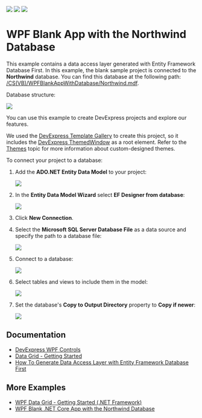 <!-- default badges list -->
![](https://img.shields.io/endpoint?url=https://codecentral.devexpress.com/api/v1/VersionRange/268750284/20.1.3%2B)
[![](https://img.shields.io/badge/Open_in_DevExpress_Support_Center-FF7200?style=flat-square&logo=DevExpress&logoColor=white)](https://supportcenter.devexpress.com/ticket/details/T895516)
[![](https://img.shields.io/badge/📖_How_to_use_DevExpress_Examples-e9f6fc?style=flat-square)](https://docs.devexpress.com/GeneralInformation/403183)
<!-- default badges end -->
# WPF Blank App with the Northwind Database

This example contains a data access layer generated with Entity Framework Database First. In this example, the blank sample project is connected to the **Northwind** database. You can find this database at the following path: [/CS(VB)/WPFBlankAppWithDatabase/Northwind.mdf](./CS/WPFBlankAppWithDatabase/Northwind.mdf).

Database structure:

![](/Images/DatabaseStructure.png)

You can use this example to create DevExpress projects and explore our features.

We used the [DevExpress Template Gallery](https://docs.devexpress.com/WPF/16495/whats-installed/template-gallery) to create this project, so it includes the [DevExpress ThemedWindow](https://docs.devexpress.com/WPF/DevExpress.Xpf.Core.ThemedWindow) as a root element. Refer to the [Themes](https://docs.devexpress.com/WPF/7406/common-concepts/themes) topic for more information about custom-designed themes.

To connect your project to a database:

1. Add the **ADO.NET Entity Data Model** to your project:

    ![](/Images/AddDataModel.png)
    
2. In the **Entity Data Model Wizard** select **EF Designer from database**:

    ![](/Images/EntityDataModel.png)
    
3. Click **New Connection**.

4. Select the **Microsoft SQL Server Database File** as a data source and specify the path to a database file:

    ![](/Images/ConnectionProperties.png)
    
5. Connect to a database:

    ![](/Images/CreateDataConnection.png)
    
6. Select tables and views to include them in the model:

    ![](/Images/SelectTables.png)
    
7. Set the database's **Copy to Output Directory** property to **Copy if newer**:

    ![](/Images/DatabaseProperties.png)


## Documentation

* [DevExpress WPF Controls](https://docs.devexpress.com/WPF/7875/wpf-controls)
* [Data Grid - Getting Started](https://docs.devexpress.com/WPF/5863/controls-and-libraries/data-grid/getting-started)
* [How To Generate Data Access Layer with Entity Framework Database First](https://docs.devexpress.com/WPF/115149/scaffolding-wizard/data-access-layer/how-to-generate-data-access-layer-with-entity-framework-database-first)


## More Examples

* [WPF Data Grid - Getting Started (.NET Framework)](https://github.com/DevExpress-Examples/wpf-data-grid-getting-started-net-framework)
* [WPF Blank .NET Core App with the Northwind Database](https://github.com/DevExpress-Examples/wpf-blank-dot-net-core-app-with-the-northwind-database)
